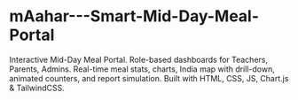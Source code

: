 # mAahar---Smart-Mid-Day-Meal-Portal
Interactive Mid-Day Meal Portal. Role-based dashboards for Teachers, Parents, Admins. Real-time meal stats, charts, India map with drill-down, animated counters, and report simulation. Built with HTML, CSS, JS, Chart.js &amp; TailwindCSS.
